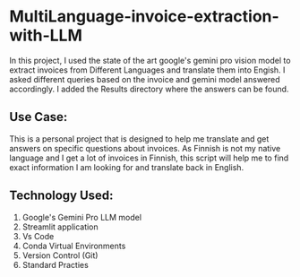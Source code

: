 # MultiLanguage-invoice-extraction-with-LLM
In this project, I used the state of the art google's gemini pro vision model to extract invoices from Different Languages and translate them into Engish. I asked different queries based on the invoice and gemini model answered accordingly. I added the Results directory where the answers can be found.

## Use Case:
This is a personal project that is designed to help me translate and get answers on specific questions about invoices. As Finnish is not my native language and I get a lot of invoices in Finnish, this script will help me to find exact information I am looking for and translate back in English.

## Technology Used:
1. Google's Gemini Pro LLM model
2. Streamlit application
3. Vs Code
4. Conda Virtual Environments
5. Version Control (Git)
6. Standard Practies